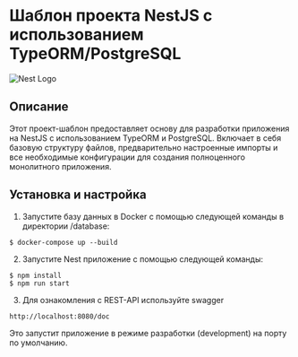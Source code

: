 # Шаблон проекта NestJS с использованием TypeORM/PostgreSQL

![Nest Logo](https://nestjs.com/img/logo-small.svg)

## Описание

Этот проект-шаблон предоставляет основу для разработки приложения на NestJS с использованием TypeORM и PostgreSQL. Включает в себя базовую структуру файлов, предварительно настроенные импорты и все необходимые конфигурации для создания полноценного монолитного приложения.

## Установка и настройка

1. Запустите базу данных в Docker с помощью следующей команды в директории /database:
```shell
$ docker-compose up --build
```

2. Запустите Nest приложение с помощью следующей команды:
```shell
$ npm install
$ npm run start
```

3. Для ознакомления с REST-API используйте swagger
```shell
http://localhost:8080/doc
```

Это запустит приложение в режиме разработки (development) на порту по умолчанию.

